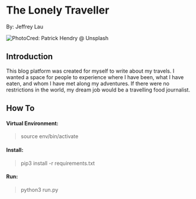 # The Lonely Traveller

By: Jeffrey Lau

![PhotoCred: Patrick Hendry @ Unsplash](https://images.unsplash.com/photo-1584552539793-65d73b802130?ixlib=rb-1.2.1&ixid=eyJhcHBfaWQiOjEyMDd9&auto=format&fit=crop&w=2700&q=80)

## Introduction

This blog platform was created for myself to write about my travels. I wanted a space for people to experience where I have been, what I have eaten, and whom I have met along my adventures. If there were no restrictions in the world, my dream job would be a travelling food journalist.

## How To

#### Virtual Environment:

> source env/bin/activate

#### Install:

> pip3 install -r requirements.txt

#### Run:

> python3 run.py
